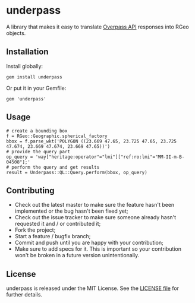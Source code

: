 # underpass

A library that makes it easy to translate [Overpass API](https://wiki.openstreetmap.org/wiki/Overpass_API) responses into RGeo objects.

## Installation

Install globally:

    gem install underpass

Or put it in your Gemfile:

    gem 'underpass'

## Usage

    # create a bounding box
    f = RGeo::Geographic.spherical_factory
    bbox = f.parse_wkt('POLYGON ((23.669 47.65, 23.725 47.65, 23.725 47.674, 23.669 47.674, 23.669 47.65))')
    # provide the query part
    op_query = 'way["heritage:operator"="lmi"]["ref:ro:lmi"="MM-II-m-B-04508"];'
    # perform the query and get results
    result = Underpass::QL::Query.perform(bbox, op_query)

## Contributing

* Check out the latest master to make sure the feature hasn't been implemented or the bug hasn't been fixed yet;
* Check out the issue tracker to make sure someone already hasn't requested it and / or contributed it;
* Fork the project;
* Start a feature / bugfix branch;
* Commit and push until you are happy with your contribution;
* Make sure to add specs for it. This is important so your contribution won't be broken in a future version unintentionally.

## License

underpass is released under the MIT License. See the [LICENSE file](LICENSE) for further details.

